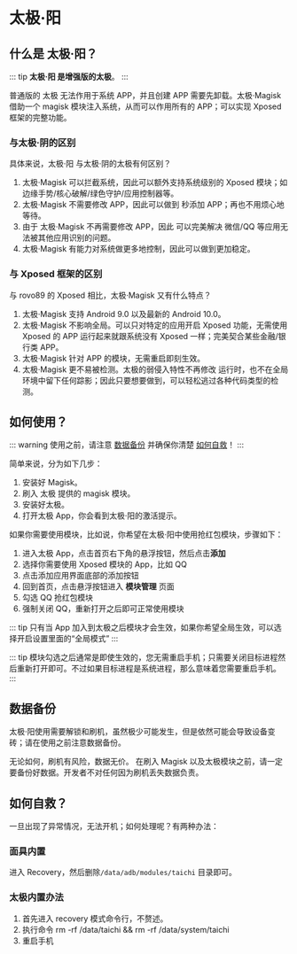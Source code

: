 # 太极·阳

## 什么是 太极·阳？

::: tip
**太极·阳 是增强版的太极**。
:::

普通版的 太极 无法作用于系统 APP，并且创建 APP 需要先卸载。太极·Magisk 借助一个 magisk 模块注入系统，从而可以作用所有的 APP；可以实现 Xposed 框架的完整功能。

### 与太极·阴的区别

具体来说，太极·阳 与太极·阴的太极有何区别？

1. 太极·Magisk 可以拦截系统，因此可以额外支持系统级别的 Xposed 模块；如边缘手势/核心破解/绿色守护/应用控制器等。
2. 太极·Magisk 不需要修改 APP，因此可以做到 秒添加 APP；再也不用烦心地等待。
3. 由于 太极·Magisk 不再需要修改 APP，因此 可以完美解决 微信/QQ 等应用无法被其他应用识别的问题。
4. 太极·Magisk 有能力对系统做更多地控制，因此可以做到更加稳定。

### 与 Xposed 框架的区别

与 rovo89 的 Xposed 相比，太极·Magisk 又有什么特点？

1. 太极·Magisk 支持 Android 9.0 以及最新的 Android 10.0。
2. 太极·Magisk 不影响全局。可以只对特定的应用开启 Xposed 功能，无需使用 Xposed 的 APP 运行起来就跟系统没有 Xposed 一样；完美契合某些金融/银行类 APP。
3. 太极·Magisk 针对 APP 的模块，无需重启即刻生效。
4. 太极·Magisk 更不易被检测。太极的弱侵入特性不再修改 运行时，也不在全局环境中留下任何踪影；因此只要想要做到，可以轻松逃过各种代码类型的检测。

## 如何使用？

::: warning
使用之前，请注意 [数据备份](#数据备份) 并确保你清楚 [如何自救](#如何自救)！
:::

简单来说，分为如下几步：

1. 安装好 Magisk。
2. 刷入 太极 提供的 magisk 模块。
3. 安装好太极。
4. 打开太极 App，你会看到太极·阳的激活提示。

如果你需要使用模块，比如说，你希望在太极·阳中使用抢红包模块，步骤如下：

1. 进入太极 App，点击首页右下角的悬浮按钮，然后点击**添加**
2. 选择你需要使用 Xposed 模块的 App，比如 QQ
3. 点击添加应用界面底部的添加按钮
4. 回到首页，点击悬浮按钮进入 **模块管理** 页面
5. 勾选 QQ 抢红包模块
6. 强制关闭 QQ，重新打开之后即可正常使用模块

::: tip
只有当 App 加入到太极之后模块才会生效，如果你希望全局生效，可以选择开启设置里面的“全局模式”
:::

::: tip
模块勾选之后通常是即使生效的，您无需重启手机；只需要关闭目标进程然后重新打开即可。不过如果目标进程是系统进程，那么意味着您需要重启手机。
:::

## 数据备份

太极·阳使用需要解锁和刷机，虽然极少可能发生，但是依然可能会导致设备变砖；请在使用之前注意数据备份。

无论如何，刷机有风险，数据无价。
在刷入 Magisk 以及太极模块之前，请一定要备份好数据。开发者不对任何因为刷机丢失数据负责。

## 如何自救？

一旦出现了异常情况，无法开机；如何处理呢？有两种办法：

### 面具内置

进入 Recovery，然后删除`/data/adb/modules/taichi` 目录即可。

### 太极内置办法

1. 首先进入 recovery 模式命令行，不赘述。
2. 执行命令 rm -rf /data/taichi && rm -rf /data/system/taichi
3. 重启手机
